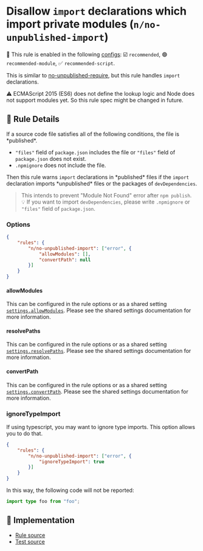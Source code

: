 # Disallow `import` declarations which import private modules (`n/no-unpublished-import`)

💼 This rule is enabled in the following [configs](https://github.com/eslint-community/eslint-plugin-n#-configs): ☑️ `recommended`, 🟢 `recommended-module`, ✅ `recommended-script`.

<!-- end auto-generated rule header -->

This is similar to [no-unpublished-require](no-unpublished-require.md), but this rule handles `import` declarations.

⚠️ ECMAScript 2015 (ES6) does not define the lookup logic and Node does not support modules yet. So this rule spec might be changed in future.

## 📖 Rule Details

If a source code file satisfies all of the following conditions, the file is \*published\*.

- `"files"` field of `package.json` includes the file or `"files"` field of `package.json` does not exist.
- `.npmignore` does not include the file.

Then this rule warns `import` declarations in \*published\* files if the `import` declaration imports \*unpublished\* files or the packages of `devDependencies`.

> This intends to prevent "Module Not Found" error after `npm publish`.\
> 💡 If you want to import `devDependencies`, please write `.npmignore` or `"files"` field of `package.json`.

### Options

```json
{
    "rules": {
        "n/no-unpublished-import": ["error", {
            "allowModules": [],
            "convertPath": null
        }]
    }
}
```

#### allowModules

This can be configured in the rule options or as a shared setting [`settings.allowModules`](../shared-settings.md#allowmodules).
Please see the shared settings documentation for more information.

#### resolvePaths

This can be configured in the rule options or as a shared setting [`settings.resolvePaths`](../shared-settings.md#resolvepaths).
Please see the shared settings documentation for more information.

#### convertPath

This can be configured in the rule options or as a shared setting [`settings.convertPath`](../shared-settings.md#convertpath).
Please see the shared settings documentation for more information.

### ignoreTypeImport

If using typescript, you may want to ignore type imports. This option allows you to do that.

```json
{
    "rules": {
        "n/no-unpublished-import": ["error", {
            "ignoreTypeImport": true
        }]
    }
}
```

In this way, the following code will not be reported:

```ts
import type foo from "foo";
```

## 🔎 Implementation

- [Rule source](../../lib/rules/no-unpublished-import.js)
- [Test source](../../tests/lib/rules/no-unpublished-import.js)

